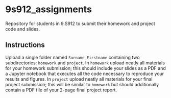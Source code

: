 # 9s912_assignments
Repository for students in 9.S912 to submit their homework and project code and slides.

## Instructions
Upload a single folder named `Surname_Firstname` containing two subdirectories: `homework` and `project`.
In `homework` upload neatly all materials for your homework submission; this should include your slides as a PDF and a Jupyter notebook that executes all the code necessary to reproduce your results and figures.
In `project` upload neatly all materials for your final project submission; this will be similar to `homework` but should additionally contain a PDF file of your 2-page final project report.

